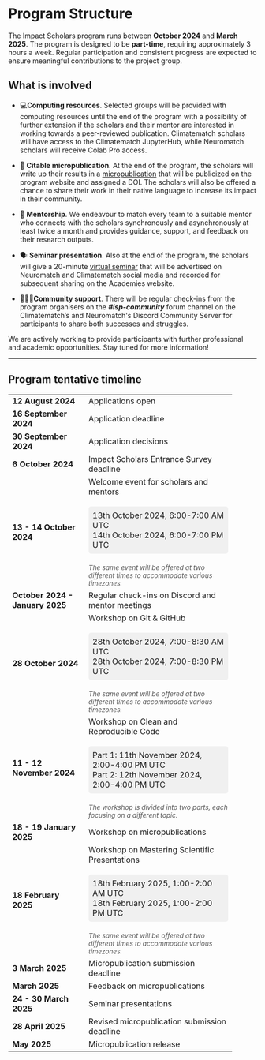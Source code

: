 # Program Structure

The Impact Scholars program runs between **October 2024** and **March 2025**. The program is designed to be **part-time**, requiring approximately 3 hours a week. Regular participation and consistent progress are expected to ensure meaningful contributions to the project group.

## **What is involved**

- 💻**Computing resources**. Selected groups will be provided with computing resources until the end of the program with a possibility of further extension if the scholars and their mentor are interested in working towards a peer-reviewed publication. Climatematch scholars will have access to the Climatematch JupyterHub, while Neuromatch scholars will receive Colab Pro access. 

- 📝 **Citable micropublication**. At the end of the program, the scholars will write up their results in a [micropublication](../output-guidelines/micropublications.md) that will be publicized on the program website and assigned a DOI. The scholars will also be offered a chance to share their work in their native language to increase its impact in their community.

- 🦉 **Mentorship**. We endeavour to match every team to a suitable mentor who connects with the scholars synchronously and asynchronously at least twice a month and provides guidance, support, and feedback on their research outputs. 

- 🗣️ **Seminar presentation**. Also at the end of the program, the scholars will give a 20-minute [virtual seminar](../output-guidelines/seminar_presentations.md) that will be advertised on Neuromatch and Climatematch social media and recorded for subsequent sharing on the Academies website.

- 🧑‍🤝‍🧑**Community support**. There will be regular check-ins from the program organisers on the ***#isp-community*** forum channel on the Climatematch’s and Neuromatch's Discord Community Server for participants to share both successes and struggles.

We are actively working to provide participants with further professional and academic opportunities. Stay tuned for more information! 

---
## **Program tentative timeline**
<table style="width:90%">
<tr>
    <td><b>12 August 2024</b></td>
    <td>Applications open</td>
</tr>
<tr>
    <td><b>16 September 2024</b></td>
    <td>Application deadline</td>
</tr>
<tr>
    <td><b>30 September 2024</b></td>
    <td>Application decisions</td>
</tr>
<tr>
    <td><b>6 October 2024</b></td>
    <td>Impact Scholars Entrance Survey deadline</td>
</tr>
<tr>
    <td><b>13 - 14 October 2024</b></td>
    <td>
        Welcome event for scholars and mentors<br><br>
        <div style="background-color: #f0f0f0; padding: 8px; border-radius: 5px;">
            13th October 2024, 6:00-7:00 AM UTC<br>
            14th October 2024, 6:00-7:00 PM UTC
        </div>
        <br>
        <i style="font-size: smaller; color: #555;">The same event will be offered at two different times to accommodate various timezones.</i>
    </td>
</tr>
<tr>
    <td><b>October 2024 - January 2025</b></td>
    <td>Regular check-ins on Discord and mentor meetings</td>
</tr>
<tr>
    <td><b>28 October 2024</b></td>
    <td>Workshop on Git & GitHub<br><br>
        <div style="background-color: #f0f0f0; padding: 8px; border-radius: 5px;">
            28th October 2024, 7:00-8:30 AM UTC<br>
            28th October 2024, 7:00-8:30 PM UTC
        </div> 
        <br>
        <i style="font-size: smaller; color: #555;">The same event will be offered at two different times to accommodate various timezones.</i>
    </td>
</tr>
<tr>
    <td><b>11 - 12 November 2024</b></td>
    <td>Workshop on Clean and Reproducible Code<br><br>
        <div style="background-color: #f0f0f0; padding: 8px; border-radius: 5px;">
            Part 1: 11th November 2024, 2:00-4:00 PM UTC<br>
            Part 2: 12th November 2024, 2:00-4:00 PM UTC
        </div> 
        <br>
        <i style="font-size: smaller; color: #555;">The workshop is divided into two parts, each focusing on a different topic.</i>
    </td>
</tr>
<tr>
    <td><b>18 - 19 January 2025</b></td>
    <td>Workshop on micropublications</td>
</tr>
<tr>
    <td><b>18 February 2025</b></td>
    <td>Workshop on Mastering Scientific Presentations<br><br>
        <div style="background-color: #f0f0f0; padding: 8px; border-radius: 5px;">
            18th February 2025, 1:00-2:00 AM UTC<br>
            18th February 2025, 1:00-2:00 PM UTC
        </div> 
        <br>
        <i style="font-size: smaller; color: #555;">The same event will be offered at two different times to accommodate various timezones.</i>
    </td>
</tr>
<tr>
    <td><b>3 March 2025</b></td>
    <td>Micropublication submission deadline</td>
</tr>
<tr>
    <td><b>March 2025</b></td>
    <td>Feedback on micropublications</td>
</tr>
<tr>
    <td><b>24 - 30 March 2025</b></td>
    <td>Seminar presentations</td>
</tr>
<tr>
    <td><b>28 April 2025</b></td>
    <td>Revised micropublication submission deadline</td>
</tr>    
<tr>
    <td><b>May 2025</b></td>
    <td>Micropublication release</td>
</tr>
</table>
